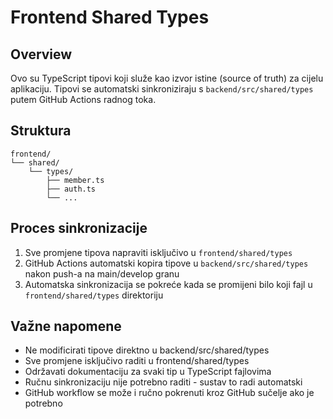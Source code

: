 # Frontend Shared Types

## Overview
Ovo su TypeScript tipovi koji služe kao izvor istine (source of truth) za cijelu aplikaciju. Tipovi se automatski sinkroniziraju s `backend/src/shared/types` putem GitHub Actions radnog toka.

## Struktura
```
frontend/
└── shared/
    └── types/
        ├── member.ts
        ├── auth.ts
        └── ...
```

## Proces sinkronizacije
1. Sve promjene tipova napraviti isključivo u `frontend/shared/types`
2. GitHub Actions automatski kopira tipove u `backend/src/shared/types` nakon push-a na main/develop granu
3. Automatska sinkronizacija se pokreće kada se promijeni bilo koji fajl u `frontend/shared/types` direktoriju

## Važne napomene
- Ne modificirati tipove direktno u backend/src/shared/types
- Sve promjene isključivo raditi u frontend/shared/types
- Održavati dokumentaciju za svaki tip u TypeScript fajlovima
- Ručnu sinkronizaciju nije potrebno raditi - sustav to radi automatski
- GitHub workflow se može i ručno pokrenuti kroz GitHub sučelje ako je potrebno